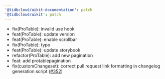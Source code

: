 ```yaml
---
'@tidbcloud/uikit-documentation': patch
'@tidbcloud/uikit': patch
---
```


- fix(ProTable): invalid use hook
- feat(ProTable): update version
- feat(ProTable): enable scrollbar
- fix(ProTable): typo
- feat(ProTable): update storybook
- refactor(ProTable): add new pagination
- feat: add protablepagination
- fix(customChangeset): correct pull request link formatting in changelog generation script ([#352](https://github.com/tidbcloud/tidbcloud-uikit/pull/352))
